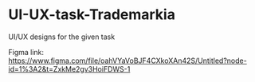 # UI-UX-task-Trademarkia
UI/UX designs for the given task

Figma link: https://www.figma.com/file/oahVYaVoBJF4CXkoXAn42S/Untitled?node-id=1%3A2&t=ZxkMe2gv3HoiFDWS-1
